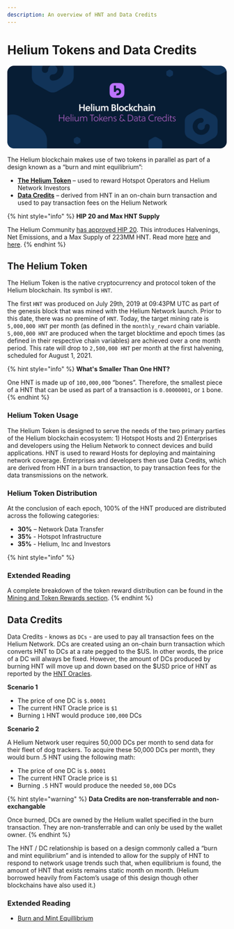 ```yaml
---
description: An overview of HNT and Data Credits
---
```


# Helium Tokens and Data Credits

![](../.gitbook/assets/artboard-copy-15.jpg)

The Helium blockchain makes use of two tokens in parallel as part of a design known as a “burn and mint equilibrium”:

* [**The Helium Token**](tokens.md#the-helium-token) – used to reward Hotspot Operators and Helium Network Investors 
* [**Data Credits**](tokens.md#data-credits) – derived from HNT in an on-chain burn transaction and used to pay transaction fees on the Helium Network

{% hint style="info" %}
**HIP 20 and Max HNT Supply**

The Helium Community [has approved HIP 20](https://github.com/helium/HIP/blob/master/0020-hnt-max-supply.md). This introduces Halvenings, Net Emissions, and a Max Supply of 223MM HNT. Read more [here](https://www.helium.com/hnt) and [here](https://dewialliance.medium.com/helium-community-approves-hip-20-127cf75303bf).
{% endhint %}

## The Helium Token

The Helium Token is the native cryptocurrency and protocol token of the Helium blockchain. Its symbol is `HNT`.

The first `HNT` was produced on July 29th, 2019 at 09:43PM UTC as part of the genesis block that was mined with the Helium Network launch. Prior to this date, there was no premine of `HNT`.  Today, the target mining rate is `5,000,000 HNT` per month \(as defined in the `monthly_reward` chain variable. `5,000,000 HNT` are produced when the target blocktime and epoch times \(as defined in their respective chain variables\) are achieved over a one month period. This rate will drop to `2,500,000 HNT` per month at the first halvening, scheduled for August 1, 2021.

{% hint style="info" %}
**What's Smaller Than One HNT?**

One HNT is made up of `100,000,000` “bones”.  Therefore, the smallest piece of a HNT that can be used as part of a transaction is `0.00000001`,  or `1` bone.
{% endhint %}

### Helium Token Usage

The Helium Token is designed to serve the needs of the two primary parties of the Helium blockchain ecosystem: 1\) Hotspot Hosts and 2\) Enterprises and developers using the Helium Network to connect devices and build applications. HNT is used to reward Hosts for deploying and maintaining network coverage. Enterprises and developers then use Data Credits, which are derived from HNT in a burn transaction, to pay transaction fees for the data transmissions on the network.

### Helium Token Distribution

At the conclusion of each epoch, 100% of the HNT produced are distributed across the following categories:

* **30%** – Network Data Transfer 
* **35%** - Hotspot Infrastructure 
* **35%** - Helium, Inc and Investors 

{% hint style="info" %}
### Extended Reading

A complete breakdown of the token reward distribution can be found in the [Mining and Token Rewards section](mining-token-rewards.md). 
{% endhint %}

## Data Credits

Data Credits - knows as `DCs` - are used to pay all transaction fees on the Helium Network. DCs are created using an on-chain burn transaction which converts HNT to DCs at a rate pegged to the $US. In other words, the price of a DC will always be fixed. However, the amount of DCs produced by burning HNT will move up and down based on the $USD price of HNT as reported by the [HNT Oracles](hnt-price-oracles.md).

**Scenario 1**

* The price of one DC is `$.00001`
* The current HNT Oracle price is `$1`
* Burning `1` HNT would produce `100,000` DCs

**Scenario 2**

A Helium Network user requires 50,000 DCs per month to send data for their fleet of dog trackers. To acquire these 50,000 DCs per month, they would burn .5 HNT using the following math:

* The price of one DC is `$.00001`
* The current HNT Oracle price is `$1`
* Burning `.5` HNT would produce the needed `50,000` DCs

{% hint style="warning" %}
**Data Credits are non-transferrable and non-exchangable**

Once burned, DCs are owned by the Helium wallet specified in the burn transaction. They are non-transferrable and can only be used by the wallet owner.
{% endhint %}

The HNT / DC relationship is based on a design commonly called a “burn and mint equilibrium” and is intended to allow for the supply of HNT to respond to network usage trends such that, when equilibrium is found, the amount of HNT that exists remains static month on month. \(Helium borrowed heavily from Factom’s usage of this design though other blockchains have also used it.\)

### Extended Reading

* [Burn and Mint Equillibrium](https://multicoin.capital/2018/02/13/new-models-utility-tokens/)


